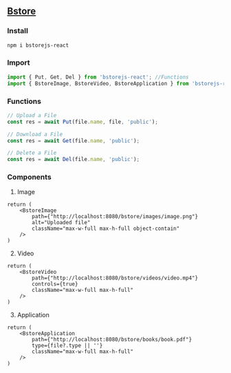 ## [Bstore](https://github.com/cartersusi/bstore)

### Install
```sh
npm i bstorejs-react
```

### Import
```ts
import { Put, Get, Del } from 'bstorejs-react'; //Functions
import { BstoreImage, BstoreVideo, BstoreApplication } from 'bstorejs-react'; // Component
```

### Functions

```ts
// Upload a File
const res = await Put(file.name, file, 'public');

// Download a File
const res = await Get(file.name, 'public');

// Delete a File
const res = await Del(file.name, 'public');
```

### Components

1. Image

```tsx
return ( 
    <BstoreImage 
        path={"http://localhost:8080/bstore/images/image.png"}
        alt="Uploaded file"
        className="max-w-full max-h-full object-contain" 
    />
)
```

2. Video
```tsx
return ( 
    <BstoreVideo
        path={"http://localhost:8080/bstore/videos/video.mp4"}
        controls={true}
        className="max-w-full max-h-full"
    />
)
```

3. Application
```tsx
return ( 
    <BstoreApplication
        path={"http://localhost:8080/bstore/books/book.pdf"}
        type={file?.type || ''}
        className="max-w-full max-h-full"
    />
)
```